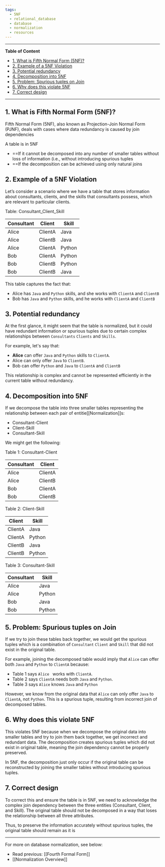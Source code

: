 ```yaml
---
tags:
  - 5NF
  - relational_database
  - database
  - normalization
  - resources
---
```

---
**Table of Content**

- [1. What is Fifth Normal Form (5NF)?](#1-what-is-fifth-normal-form-5nf)
- [2. Example of a 5NF Violation](#2-example-of-a-5nf-violation)
- [3. Potential redundancy](#3-potential-redundancy)
- [4. Decomposition into 5NF](#4-decomposition-into-5nf)
- [5. Problem: Spurious tuples on Join](#5-problem-spurious-tuples-on-join)
- [6. Why does this violate 5NF](#6-why-does-this-violate-5nf)
- [7. Correct design](#7-correct-design)

---
## 1. What is Fifth Normal Form (5NF)?

Fifth Normal Form (5NF), also known as Projection-Join Normal Form (PJNF), deals with cases where data redundancy is caused by join dependencies

A table is in 5NF
- ==If it cannot be decomposed into any number of smaller tables without loss of information (i.e., without introducing spurious tuples
- ==If the decomposition can be achieved using only natural joins

## 2. Example of a 5NF Violation

Let’s consider a scenario where we have a table that stores information about consultants, clients, and the skills that consultants possess, which are relevant to particular clients.

Table: Consultant_Client_Skill

| Consultant | Client  | Skill  |
| ---------- | ------- | ------ |
| Alice      | ClientA | Java   |
| Alice      | ClientB | Java   |
| Alice      | ClientA | Python |
| Bob        | ClientA | Python |
| Bob        | ClientB | Python |
| Bob        | ClientB | Java   |
This table captures the fact that:
- Alice has `Java` and `Python` skills, and she works with `ClientA` and `ClientB`
- Bob has `Java` and `Python` skills, and he works with `ClientA` and `ClientB`
## 3. Potential redundancy

At the first glance, it might seem that the table is normalized, but it could have redundant information or spurious tuples due to certain complex relationships between `Consultants` `Clients` and `Skills`.

For example, let's say that:
- **Alice** can offer `Java` and `Python` skills to `ClientA`.
- Alice can only offer `Java` to `ClientB`.
- Bob can offer `Python` and `Java` to `ClientA` and `ClientB`

This relationship is complex and cannot be represented efficiently in the current table without redundancy.

## 4. Decomposition into 5NF

If we decompose the table into three smaller tables representing the relationship between each pair of entitie[[Normalization]]s:
- Consultant-Client
- Client-Skill
- Consultant-Skill

We might get the following:

Table 1: Consultant-Client

| Consultant | Client  |
| ---------- | ------- |
| Alice      | ClientA |
| Alice      | ClientB |
| Bob        | ClientA |
| Bob        | ClientB |

Table 2: Client-Skill

| Client  | Skill  |
| ------- | ------ |
| ClientA | Java   |
| ClientA | Python |
| ClientB | Java   |
| ClientB | Python |

Table 3: Consultant-Skill

| Consultant | Skill  |
| ---------- | ------ |
| Alice      | Java   |
| Alice      | Python |
| Bob        | Java   |
| Bob        | Python |

## 5. Problem: Spurious tuples on Join

If we try to join these tables back together, we would get the spurious tuples which is a combination of `Consultant` `Client` and `Skill` that did not exist in the original table.

For example, joining the decomposed table would imply that `Alice` can offer both `Java` and `Python` to `ClientA` because:
- Table 1 says `Alice ` works with `ClientA`.
- Table 2 says `ClientA` needs both `Java` and `Python`.
- Table 3 says `Alice` knows `Java` and `Python`

However, we know from the original data that `Alice` can only offer `Java` to `ClientA`, not `Python`. This is a spurious tuple, resulting from incorrect join of decomposed tables.

## 6. Why does this violate 5NF

This violates 5NF because when we decompose the original data into smaller tables and try to join them back together, we get incorrect and redundant data. The decomposition creates spurious tuples which did not exist in original table, meaning the join dependency cannot be properly preserved.

In 5NF, the decomposition just only occur if the original table can be reconstructed by joining the smaller tables without introducing spurious tuples. 

## 7. Correct design

To correct this and ensure the table is in 5NF, we need to acknowledge the complex join dependency between the three entities (Consultant, Client, and Skill). The original table should not be decomposed in a way that loses the relationship between all three attributes.

Thus, to preserve the information accurately without spurious tuples, the original table should remain as it is

---
For more on database normalization, see below:
- Read previous: [[Fourth Formal Form]]
- [[Normalization Overview]]